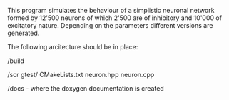 This program simulates the behaviour of a simplistic neuronal network formed by 12'500 neurons of which 2'500 are of inhibitory and 10'000 of excitatory nature. Depending on the parameters different versions are generated.

The following arcitecture should be in place:

/build

/scr
	gtest/
	CMakeLists.txt
	neuron.hpp
	neuron.cpp
	

/docs - where the doxygen documentation is created

